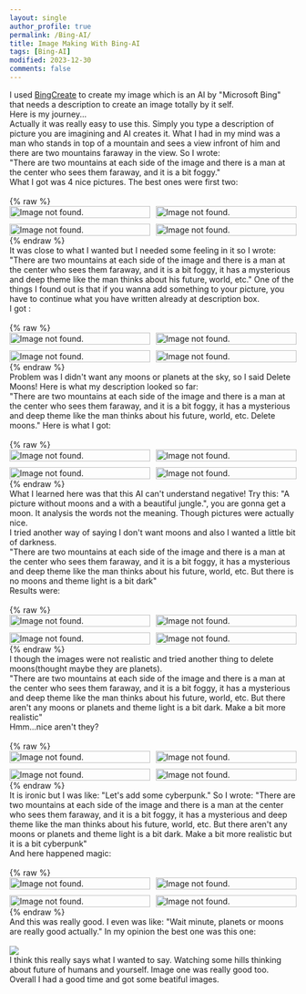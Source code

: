 ```yaml
---
layout: single
author_profile: true
permalink: /Bing-AI/
title: Image Making With Bing-AI
tags: [Bing-AI]
modified: 2023-12-30
comments: false
---
```

<div dir="ltr">
I used <a href="https://www.bing.com/create">BingCreate</a> to create my image which is an AI by "Microsoft Bing" that needs a description to create an image totally by it self.
<br>
Here is my journey...
<br>
Actually it was really easy to use this. Simply you type a description of picture you are imagining and AI creates it. What I had in my mind was a man who stands in top of a mountain and sees a view infront of him and there are two mountains faraway in the view. So I wrote:
<br>
"There are two mountains at each side of the image and there is a man at the center who sees them faraway, and it is a bit foggy."
<br>
What I got was 4 nice pictures. The best ones were first two:
<br>
<br>
{% raw %}
<style>
.gallery {
  display: grid;
  grid-template-columns: repeat(2, 1fr);
  grid-gap: 10px;
}
.gallery img {
  width: 100%;
  height: auto;
}
</style>

<div class="gallery">
    <img src="/assets/images/ImagesPost5/Series1-1.jpg" alt="Image not found.">
    <img src="/assets/images/ImagesPost5/Series1-2.jpg" alt="Image not found.">
    <img src="/assets/images/ImagesPost5/Series1-3.jpg" alt="Image not found.">
    <img src="/assets/images/ImagesPost5/Series1-4.jpg" alt="Image not found.">
</div>
{% endraw %}
<br>
It was close to what I wanted but I needed some feeling in it so I wrote:
<br>
"There are two mountains at each side of the image and there is a man at the center who sees them faraway, and it is a bit foggy, it has a mysterious and deep theme like the man thinks about his future, world, etc."
One of the things I found out is that if you wanna add something to your picture, you have to continue what you have written already at description box.
<br>
I got :
<br>
<br>
{% raw %}
<style>
.gallery {
  display: grid;
  grid-template-columns: repeat(2, 1fr);
  grid-gap: 10px;
}
.gallery img {
  width: 100%;
  height: auto;
}
</style>

<div class="gallery">
    <img src="/assets/images/ImagesPost5/Series2-1.jpg" alt="Image not found.">
    <img src="/assets/images/ImagesPost5/Series2-2.jpg" alt="Image not found.">
    <img src="/assets/images/ImagesPost5/Series2-3.jpg" alt="Image not found.">
    <img src="/assets/images/ImagesPost5/Series2-4.jpg" alt="Image not found.">
</div>
{% endraw %}
<br>
Problem was I didn't want any moons or planets at the sky, so I said Delete Moons!
Here is what my description looked so far:
<br>
"There are two mountains at each side of the image and there is a man at the center who sees them faraway, and it is a bit foggy, it has a mysterious and deep theme like the man thinks about his future, world, etc. Delete moons."
Here is what I got:
<br>
<br>
{% raw %}
<style>
.gallery {
  display: grid;
  grid-template-columns: repeat(2, 1fr);
  grid-gap: 10px;
}
.gallery img {
  width: 100%;
  height: auto;
}
</style>

<div class="gallery">
    <img src="/assets/images/ImagesPost5/Series3-1.jpg" alt="Image not found.">
    <img src="/assets/images/ImagesPost5/Series3-2.jpg" alt="Image not found.">
    <img src="/assets/images/ImagesPost5/Series3-3.jpg" alt="Image not found.">
    <img src="/assets/images/ImagesPost5/Series3-4.jpg" alt="Image not found.">
</div>
{% endraw %}
<br>
What I learned here was that this AI can't understand negative! Try this: "A picture without moons and a with a beautiful jungle.",
 you are gonna get a moon. It analysis the words not the meaning. Though pictures were actually nice.
<br>
I tried another way of saying I don't want moons and also I wanted a little bit of darkness.
<br>
"There are two mountains at each side of the image and there is a man at the center who sees them faraway, and it is a bit foggy, it has a mysterious and deep theme like the man thinks about his future, world, etc. But there is no moons and theme light is a bit dark"
<br>
Results were:
<br>
<br>
{% raw %}
<style>
.gallery {
  display: grid;
  grid-template-columns: repeat(2, 1fr);
  grid-gap: 10px;
}
.gallery img {
  width: 100%;
  height: auto;
}
</style>

<div class="gallery">
    <img src="/assets/images/ImagesPost5/Series4-1.jpg" alt="Image not found.">
    <img src="/assets/images/ImagesPost5/Series4-2.jpg" alt="Image not found.">
    <img src="/assets/images/ImagesPost5/Series4-3.jpg" alt="Image not found.">
    <img src="/assets/images/ImagesPost5/Series4-4.jpg" alt="Image not found.">
</div>
{% endraw %}
<br>
I though the images were not realistic and tried another thing to delete moons(thought maybe they are planets).
<br>
"There are two mountains at each side of the image and there is a man at the center who sees them faraway, and it is a bit foggy, it has a mysterious and deep theme like the man thinks about his future, world, etc. But there aren't any moons or planets and theme light is a bit dark. Make a bit more realistic"
<br>
Hmm...nice aren't they?
<br>
<br>
{% raw %}
<style>
.gallery {
  display: grid;
  grid-template-columns: repeat(2, 1fr);
  grid-gap: 10px;
}
.gallery img {
  width: 100%;
  height: auto;
}
</style>

<div class="gallery">
    <img src="/assets/images/ImagesPost5/Series5-1.jpg" alt="Image not found.">
    <img src="/assets/images/ImagesPost5/Series5-2.jpg" alt="Image not found.">
    <img src="/assets/images/ImagesPost5/Series5-3.jpg" alt="Image not found.">
    <img src="/assets/images/ImagesPost5/Series5-4.jpg" alt="Image not found.">
</div>
{% endraw %}
<br>
It is ironic but I was like: "Let's add some cyberpunk."
So I wrote:
"There are two mountains at each side of the image and there is a man at the center who sees them faraway, and it is a bit foggy, it has a mysterious and deep theme like the man thinks about his future, world, etc. But there aren't any moons or planets and theme light is a bit dark. Make a bit more realistic but it is a bit cyberpunk"
<br>
And here happened magic:
<br>
<br>
{% raw %}
<style>
.gallery {
  display: grid;
  grid-template-columns: repeat(2, 1fr);
  grid-gap: 10px;
}
.gallery img {
  width: 100%;
  height: auto;
}
</style>

<div class="gallery">
    <img src="/assets/images/ImagesPost5/Series6-1.jpg" alt="Image not found.">
    <img src="/assets/images/ImagesPost5/Series6-2.jpg" alt="Image not found.">
    <img src="/assets/images/ImagesPost5/Series6-3.jpg" alt="Image not found.">
    <img src="/assets/images/ImagesPost5/Series6-4.jpg" alt="Image not found.">
</div>
{% endraw %}
<br>
And this was really good. I even was like: "Wait minute, planets or moons are really good actually."
In my opinion the best one was this one:
<br>
<br>
<img src="/assets/images/ImagesPost5/Series6-2.jpg">
<br>
I think this really says what I wanted to say. Watching some hills thinking about future of humans and yourself. Image one was really good too.
<br>
Overall I had a good time and got some beatiful images.






















</div>


